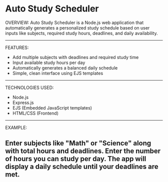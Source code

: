 # Auto Study Scheduler

OVERVIEW:
Auto Study Scheduler is a Node.js web application that automatically generates a personalized study schedule based on user inputs like subjects, required study hours, deadlines, and daily availability.

------------------------------------------------------------------------------------------------------------------------------------------------------------------------------

FEATURES:
  - Add multiple subjects with deadlines and required study time
  - Input available study hours per day
  - Automatically generates a balanced daily schedule
  - Simple, clean interface using EJS templates

------------------------------------------------------------------------------------------------------------------------------------------------------------------------------

TECHNOLOGIES USED:
  - Node.js
  - Express.js
  - EJS (Embedded JavaScript templates)
  - HTML/CSS (Frontend)

------------------------------------------------------------------------------------------------------------------------------------------------------------------------------

EXAMPLE:
   
Enter subjects like "Math" or "Science" along with total hours and deadlines.
Enter the number of hours you can study per day.
The app will display a daily schedule until your deadlines are met.
------------------------------------------------------------------------------------------------------------------------------------------------------------------------------

